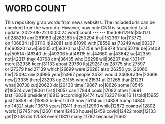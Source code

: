 # WORD COUNT
This repository grab words from news websites. The included urls can be checked from the word.db.
However, now only CNN is supported
Last update: 2022-08-22 00:00:24
word|count
---|---
the|696179
to|350171
of|288210
and|281983
a|262383
in|250294
that|152367
for|116772
on|106834
is|101110
it|92081
said|81096
with|78559
as|73249
was|68337
he|60820
have|59005
at|58320
has|57259
are|56878
from|55019
be|51408
by|50514
i|49340
this|49306
but|46115
his|44660
an|43642
we|42359
not|42317
they|40768
cnn|36435
who|36298
will|36207
their|33147
more|32936
been|31133
about|29760
its|29267
us|28775
she|27597
or|27379
had|27139
which|26699
were|26287
also|26256
you|26060
her|25094
one|24995
year|24967
people|24731
would|24688
after|23668
new|23335
there|23293
up|23155
when|21534
all|21265
than|21231
what|20738
out|20623
do|20430
time|19867
so|18626
some|18545
if|18524
over|18061
first|18052
can|17844
could|17082
other|16991
last|16838
president|16813
according|16474
two|16237
like|16111
told|15955
just|15858
into|15853
biden|15373
now|15114
our|14859
trump|14840
no|14321
state|13675
years|13411
those|12990
while|12872
country|12802
world|12745
how|12601
them|12463
house|12459
covid|12422
most|12133
get|12108
did|12058
even|11820
many|11782
because|11662
